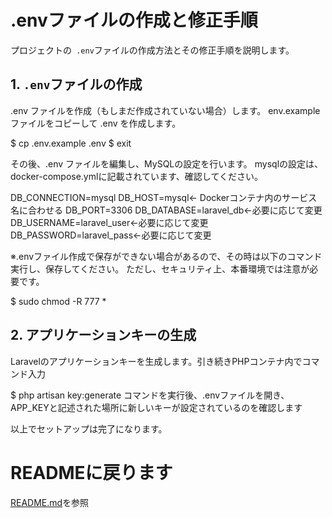 # .envファイルの作成と修正手順

プロジェクトの` .env`ファイルの作成方法とその修正手順を説明します。

## 1. `.env`ファイルの作成

.env ファイルを作成（もしまだ作成されていない場合）します。
env.example ファイルをコピーして .env を作成します。

$ cp .env.example .env
$ exit

その後、.env ファイルを編集し、MySQLの設定を行います。
mysqlの設定は、docker-compose.ymlに記載されています、確認してください。

DB_CONNECTION=mysql
DB_HOST=mysql← Dockerコンテナ内のサービス名に合わせる
DB_PORT=3306
DB_DATABASE=laravel_db←必要に応じて変更
DB_USERNAME=laravel_user←必要に応じて変更
DB_PASSWORD=laravel_pass←必要に応じて変更

※.envファイル作成で保存ができない場合があるので、その時は以下のコマンド実行し、保存してください。
ただし、セキュリティ上、本番環境では注意が必要です。

$ sudo chmod -R 777 *


## 2. アプリケーションキーの生成

Laravelのアプリケーションキーを生成します。引き続きPHPコンテナ内でコマンド入力

$ php artisan key:generate
コマンドを実行後、.envファイルを開き、APP_KEYと記述された場所に新しいキーが設定されているのを確認します

以上でセットアップは完了になります。


# READMEに戻ります

[README.md](README.md)を参照